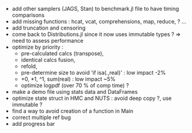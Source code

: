 - add other samplers (JAGS, Stan) to benchmark.jl file to have timing comparisons
- add missing functions : hcat, vcat, comprehensions, map, reduce,  ? ...
- add truncation and censoring
- come back to Distributions.jl since it now uses immutable types ? => need to assess performance
- optimize by priority : 
	- pre-calculated calcs (transpose), 
	- identical calcs fusion, 
	- refold, 
	- pre-determine size to avoid 'if isa(.,real)'  : low impact -2%
	- +0, *1, ^1, sum(real) : low impact ~5%
	- optimize logpdf (over 70 % of comp time) ?
- make a demo file using stats data and DataFrames
- optimize state struct in HMC and NUTS : avoid deep copy ?, use immutable ?
- find a way to avoid creation of a function in Main  
- correct multiple ref bug
- add progress bar